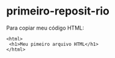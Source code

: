 # primeiro-reposit-rio

Para copiar meu código HTML:
```
<html>
 <h1>Meu pimeiro arquivo HTML</h1> 
</html>
```
